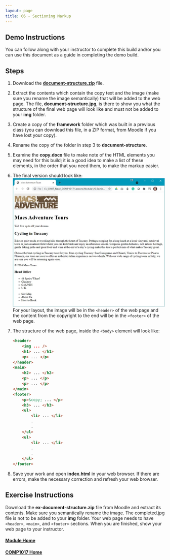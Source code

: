 ```yaml
---
layout: page
title: 06 - Sectioning Markup
---
```


## Demo Instructions
You can follow along with your instructor to complete this build and/or you can use this document as a guide in completing the demo build.

## Steps
1. Download the [**document-structure.zip**](files/document-structure.zip) file.
2. Extract the contents which contain the copy text and the image (make sure you rename the image semantically) that will be added to the web page. The file, **document-structure.jpg**, is there to show you what the structure of the final web page will look like and must not be added to your **img** folder.
3. Create a copy of the **framework** folder which was built in a previous class (you can download this file, in a ZIP format, from Moodle if you have lost your copy).
4. Rename the copy of the folder in step 3 to **document-structure**.
5. Examine the **copy.docx** file to make note of the HTML elements you may need for this build; it is a good idea to make a list of these elements, in the order that you need them, to make the markup easier.
6. The final version should look like:<br>![structure_final.jpg](files/structure_final.jpg)
<br>For your layout, the image will be in the `<header>` of the web page and the content from the copyright to the end will be in the `<footer>` of the web page.
7. The structure of the web page, inside the `<body>` element will look like:

    ```html
    <header>
        <img ... />
        <h1> ... </h1>
        <p> ... </p>
    </header>
    <main>
        <h2> ... </h2>
        <p> ... </p>
        <p> ... </p>
    </main>
    <footer>
        <p>&copy; ... </p>
        <h3> ... </h3>
        <ul>
            <li> ... </li>
            .
            .
        </ul>
        <ul>
            <li> ... </li>
            .
            .
        </ul>
    </footer>
    ```

8. Save your work and open **index.html** in your web browser. If there are errors, make the necessary correction and refresh your web browser.

## Exercise Instructions
Download the **ex-document-structure.zip** file from Moodle and extract its contents. Make sure you semantically rename the image. The completed.jpg file is not to be added to your **img** folder. Your web page needs to have `<header>`, `<main>`, and `<footer>` sections. When you are finished, show your web page to your instructor.

#### [Module Home](../)
#### [COMP1017 Home](../../)
